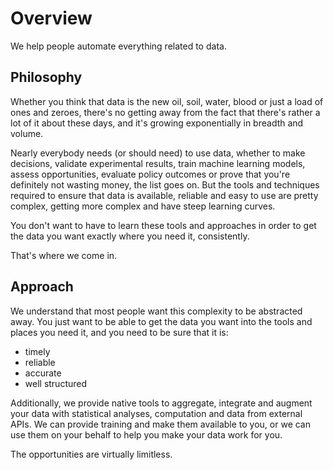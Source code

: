 # Overview
We help people automate everything related to data.

## Philosophy
Whether you think that data is the new oil, soil, water, blood or  just a load of ones and zeroes, there's no getting away from the fact that there's rather a lot of it about these days, and it's growing exponentially in breadth and volume.

Nearly everybody needs (or should need) to use data, whether to make decisions, validate experimental results, train machine learning models, assess opportunities, evaluate policy outcomes or prove that you're definitely not wasting money, the list goes on.  But the tools and techniques required to ensure that data is available, reliable and easy to use are pretty complex, getting more complex and have steep learning curves.

You don't want to have to learn these tools and approaches in order to get the data you want exactly where you need it, consistently.

That's where we come in.

## Approach
We understand that most people want this complexity to be abstracted away.  You just want to be able to get the data you want into the tools and places you need it, and you need to be sure that it is:

* timely
* reliable
* accurate
* well structured

Additionally, we provide native tools to aggregate, integrate and augment your data with statistical analyses, computation and data from external APIs.  We can provide training and make them available to you, or we can use them on your behalf to help you make your data work for you.
 
The opportunities are virtually limitless.
    
